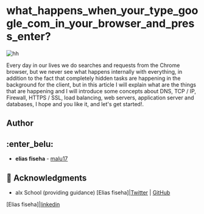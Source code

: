 # what_happens_when_your_type_google_com_in_your_browser_and_press_enter?

![hh](https://cdn-images-1.medium.com/max/1200/1*HON5oXLaNlY6Fkaw593AuA.png)

Every day in our lives we do searches and requests from the Chrome browser, but we never see what happens internally with everything, in addition to the fact that completely hidden tasks are happening in the background for the client, but in this article I will explain what are the things that are happening and I will introduce some concepts about DNS, TCP / IP, Firewall, HTTPS / SSL, load balancing, web servers, application server and databases, I hope and you like it, and let's get started!.

## Author
## :enter_belu: 
* **elias fiseha** - [malu17](https://github.com/malu17)

## :mega: Acknowledgments

* alx School (providing guidance)
[Elias fiseha]|[Twitter](https://twitter.com/eliasfiseha1) | [GitHub](https://github.com/malu17)

[Elias fiseha]|[linkedin](https://linkedin.com/in/ella-fiseha-927673232)
